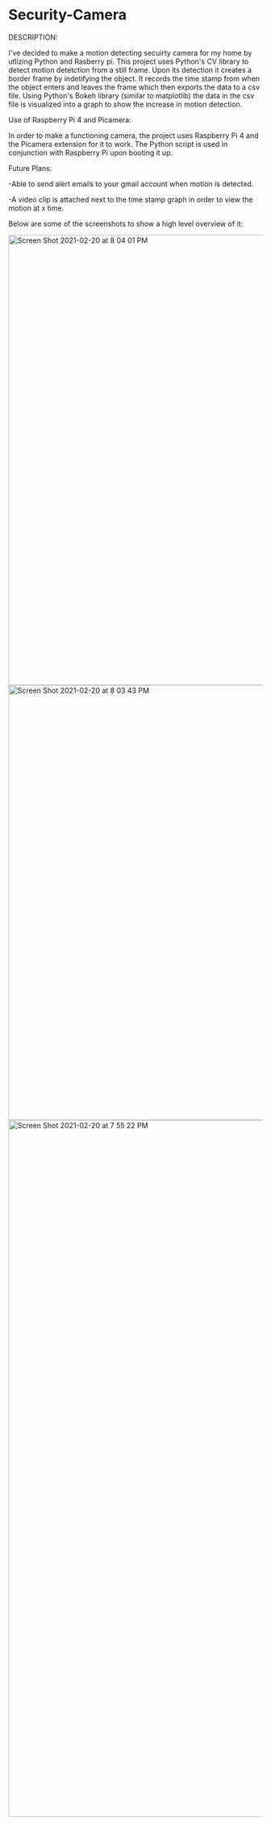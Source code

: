 # Security-Camera
DESCRIPTION:

I've decided to make a motion detecting secuirty camera for my home by utlizing Python and Rasberry pi.
This project uses Python's CV library to detect motion detetction from a still frame. Upon its detection it creates a border frame by indetifying the object. It records the time stamp from when the object enters and leaves the frame which then exports the data to a csv file. Using Python's Bokeh library (similar to matplotlib) the data in the csv file is visualized into a graph to show the increase in motion detection.

Use of Raspberry Pi 4 and Picamera:

In order to make a functioning camera, the project uses Raspberry Pi 4 and the Picamera extension for it to work. The Python script is used in conjunction with Raspberry Pi upon booting it up.

Future Plans:

-Able to send alert emails to your gmail account when motion is detected.

-A video clip is attached next to the time stamp graph in order to view the motion at x time.



Below are some of the screenshots to show a high level overview of it:

<img width="893" alt="Screen Shot 2021-02-20 at 8 04 01 PM" src="https://user-images.githubusercontent.com/40875745/108616685-8bbaee00-73c4-11eb-9c52-964d66016389.png">


<img width="863" alt="Screen Shot 2021-02-20 at 8 03 43 PM" src="https://user-images.githubusercontent.com/40875745/108616699-b9a03280-73c4-11eb-88c8-eda5baf6601f.png">


<img width="1382" alt="Screen Shot 2021-02-20 at 7 55 22 PM" src="https://user-images.githubusercontent.com/40875745/108616701-bc028c80-73c4-11eb-8439-a20c1e632e32.png">

